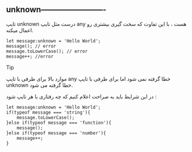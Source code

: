 ## unknown————————-

تایپ unknown درست مثل تایپ any هست ، با این تفاوت که سخت گیری بیشتری رو اعمال میکنه.

```tsx
let message:unknown = 'Hello World';
message(); // error
message.toLowerCase(); // error
message++; //error
```

>[!tip]
> موارد بالا برای ظرفی با تایپ any خطا گرفته نمی شود اما برای ظرفی با تایپ unknown خطا گرفته می شود.

در این شرایط باید به صراحت اعلام کنیم که چه رفتاری با هر تایپ شود :

```tsx
let message:unknown = 'Hello World';
if(typeof message === 'string'){
    message.toLowerCase();
}else if(typeof message === 'function'){
    message();
}else if(typeof message === 'number'){
    message++;
}
```

